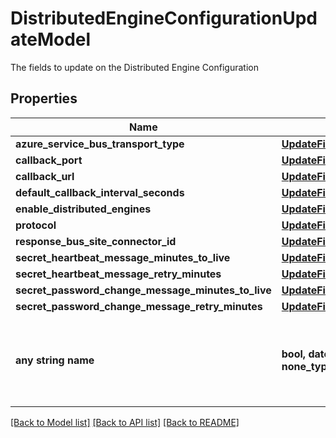 # DistributedEngineConfigurationUpdateModel

The fields to update on the Distributed Engine Configuration

## Properties
Name | Type | Description | Notes
------------ | ------------- | ------------- | -------------
**azure_service_bus_transport_type** | [**UpdateFieldValueOfAzureServiceBusTransportType**](UpdateFieldValueOfAzureServiceBusTransportType.md) |  | [optional] 
**callback_port** | [**UpdateFieldValueOfOptionalInt32**](UpdateFieldValueOfOptionalInt32.md) |  | [optional] 
**callback_url** | [**UpdateFieldValueOfString**](UpdateFieldValueOfString.md) |  | [optional] 
**default_callback_interval_seconds** | [**UpdateFieldValueOfInt32**](UpdateFieldValueOfInt32.md) |  | [optional] 
**enable_distributed_engines** | [**UpdateFieldValueOfBoolean**](UpdateFieldValueOfBoolean.md) |  | [optional] 
**protocol** | [**UpdateFieldValueOfDistributedEngineProtocol**](UpdateFieldValueOfDistributedEngineProtocol.md) |  | [optional] 
**response_bus_site_connector_id** | [**UpdateFieldValueOfOptionalInt32**](UpdateFieldValueOfOptionalInt32.md) |  | [optional] 
**secret_heartbeat_message_minutes_to_live** | [**UpdateFieldValueOfInt32**](UpdateFieldValueOfInt32.md) |  | [optional] 
**secret_heartbeat_message_retry_minutes** | [**UpdateFieldValueOfInt32**](UpdateFieldValueOfInt32.md) |  | [optional] 
**secret_password_change_message_minutes_to_live** | [**UpdateFieldValueOfInt32**](UpdateFieldValueOfInt32.md) |  | [optional] 
**secret_password_change_message_retry_minutes** | [**UpdateFieldValueOfInt32**](UpdateFieldValueOfInt32.md) |  | [optional] 
**any string name** | **bool, date, datetime, dict, float, int, list, str, none_type** | any string name can be used but the value must be the correct type | [optional]

[[Back to Model list]](../README.md#documentation-for-models) [[Back to API list]](../README.md#documentation-for-api-endpoints) [[Back to README]](../README.md)


